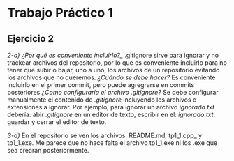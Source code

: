 # Trabajo Práctico 1 
## Ejercicio 2
_2-a)_ *¿Por qué es conveniente incluirlo?_* 
    .gitignore sirve para ignorar y no trackear archivos del repositorio, por lo que es conveniente incluirlo para no tener que subir o bajar, uno a uno, los archivos de un repositorio evitando los archivos que no queremos. 
    *¿Cuándo se debe hacer?*
    Es conveniente incluirlo en el primer commit, pero puede agregrarse en commits posteriores 
    *¿Como configuraría el archivo .gitignore?*
    Se debe configurar manualmente el contenido de      _.gitignore_ incluyendo los archivos o extensiones a ignorar. Por ejemplo, para ignorar un archivo _ignorado.txt_ debería: abir _.gitignore_ en un editor de texto, escribir en el: _ignorado.txt_, guardar y cerrar el editor de texto.

_3-d)_ En el repositorio se ven los archivos: README.md, tp1_1.cpp_ y tp1_1.exe. Me parece que no hace falta el archivo tp1_1.exe ni los .exe que sea crearan posteriormente.